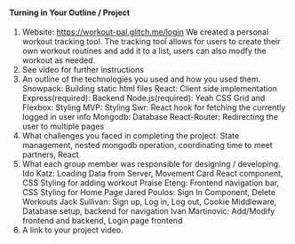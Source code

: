 #### Turning in Your Outline / Project

1. Website: https://workout-pal.glitch.me/login
   We created a personal workout tracking tool. The tracking tool allows for users to create their own workout routines and add it to a list, users can also modfy the workout as      needed.
2. See video for further instructions
3. An outline of the technologies you used and how you used them.
   Snowpack: Building static html files
   React: Client side implementation
   Express(required): Backend 
   Node.js(required): Yeah
   CSS Grid and Flexbox: Styling
   MVP: Styling
   Swr: React hook for fetching the currently logged in user info
   Mongodb: Database
   React-Router: Redirecting the user to multiple pages
4. What challenges you faced in completing the project.
    State management, nested mongodb operation, coordinating time to meet partners, React
5. What each group member was responsible for designing / developing.
   Ido Katz: Loading Data from Server, Movement Card React component, CSS Styling for adding workout
   Praise Eteng: Frontend navigation bar, CSS Styling for Home Page
   Jared Poulos: Sign In Component, Delete Workouts
   Jack Sullivan: Sign up, Log in, Log out, Cookie Middleware, Database setup, backend for navigation 
   Ivan Martinovic: Add/Modify frontend and backend, Login page frontend
6. A link to your project video.

